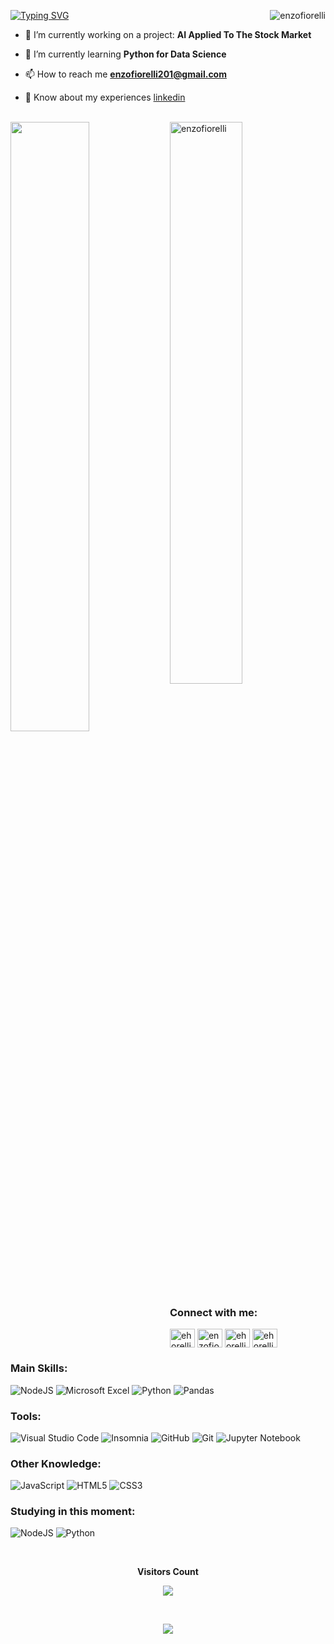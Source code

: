 <!--
Apresentação
[![MasterHead](https://firebasestorage.googleapis.com/v0/b/flexi-coding.appspot.com/o/dempgi7-520f8d5f-63d4-4453-8822-dbc149ae27f8.gif?alt=media&token=91c0c7b2-93c3-4029-b011-1a8703c5730d)](https://rishavchanda.io)
-->

[![Typing SVG](https://readme-typing-svg.herokuapp.com/?color=00FF00&size=35&center=true&vCenter=true&width=1000&lines=Hi,+My+Name+is+Enzo+Fiorelli+;Be+Welcome!+:%29)](https://git.io/typing-svg)
<img align="right" src="https://github-readme-stats.vercel.app/api/top-langs?username=enzofiorelli&show_icons=true&locale=en&layout=compact&theme=radical" alt="enzofiorelli" />

- 🔭 I’m currently working on a project: **AI Applied To The Stock Market**

- 🌱 I’m currently learning **Python for Data Science**

- 📫 How to reach me **enzofiorelli201@gmail.com**

- 📄 Know about my experiences [linkedin](linkedin)

<!--
Dashs de atividade
-->

<br>
  
<div>
<img align="left" width=50% src="https://github-readme-streak-stats.herokuapp.com?user=enzofiorelli&theme=radical&mode=weekly" />
<img alifn="right" width=48% src="https://github-readme-stats.vercel.app/api?username=enzofiorelli&show_icons=true&locale=en&theme=radical" alt="enzofiorelli" />
</div>

<!--
[![Ashutosh's github activity graph](https://github-readme-activity-graph.vercel.app/graph?username=enzofiorelli&bg_color=000000&color=00FF00&line=00FF00&point=0a855c&area=true&hide_border=true)](https://github.com/ashutosh00710/github-readme-activity-graph)
-->

<!--
Links de perfil
-->
<div>
<h3 align="left">Connect with me:</h3>
<p>
<a href="https://twitter.com/ehorelli" target="blank"><img align="center" src="https://raw.githubusercontent.com/rahuldkjain/github-profile-readme-generator/master/src/images/icons/Social/twitter.svg" alt="ehorelli" height="30" width="40" /></a>
<a href="https://linkedin.com/in/enzofiorelli" target="blank"><img align="center" src="https://raw.githubusercontent.com/rahuldkjain/github-profile-readme-generator/master/src/images/icons/Social/linked-in-alt.svg" alt="enzofiorelli" height="30" width="40" /></a>
<a href="https://instagram.com/ehorelli" target="blank"><img align="center" src="https://raw.githubusercontent.com/rahuldkjain/github-profile-readme-generator/master/src/images/icons/Social/instagram.svg" alt="ehorelli" height="30" width="40" /></a>
<a href="https://www.youtube.com/c/ehorelli" target="blank"><img align="center" src="https://raw.githubusercontent.com/rahuldkjain/github-profile-readme-generator/master/src/images/icons/Social/youtube.svg" alt="ehorelli" height="30" width="40" /></a>
</p>
</div> 

### Main Skills:

![NodeJS]([https://icons8.com.br/icon/hsPbhkOH4FMe/node-js](https://img.icons8.com/?size=100&id=hsPbhkOH4FMe&format=png&color=000000))
![Microsoft Excel](https://img.shields.io/badge/Microsoft_Excel-217346?style=for-the-badge&logo=microsoft-excel&logoColor=white)
![Python](https://img.shields.io/badge/python-3670A0?style=for-the-badge&logo=python&logoColor=ffdd54)
![Pandas](https://img.shields.io/badge/pandas-%23150458.svg?style=for-the-badge&logo=pandas&logoColor=white)

### Tools:

![Visual Studio Code](https://img.shields.io/badge/Visual%20Studio%20Code-0078d7.svg?style=for-the-badge&logo=visual-studio-code&logoColor=white)
![Insomnia](https://img.shields.io/badge/Insomnia-black?style=for-the-badge&logo=insomnia&logoColor=5849BE)
![GitHub](https://img.shields.io/badge/github-%23121011.svg?style=for-the-badge&logo=github&logoColor=white)
![Git](https://img.shields.io/badge/git-%23F05033.svg?style=for-the-badge&logo=git&logoColor=white)
![Jupyter Notebook](https://img.shields.io/badge/jupyter-%23FA0F00.svg?style=for-the-badge&logo=jupyter&logoColor=white)

### Other Knowledge:

![JavaScript](https://img.shields.io/badge/javascript-%23323330.svg?style=for-the-badge&logo=javascript&logoColor=%23F7DF1E)
![HTML5](https://img.shields.io/badge/html5-%23E34F26.svg?style=for-the-badge&logo=html5&logoColor=white)
![CSS3](https://img.shields.io/badge/css3-%231572B6.svg?style=for-the-badge&logo=css3&logoColor=white)
  
### Studying in this moment:

![NodeJS](https://img.shields.io/badge/node.js-6DA55F?style=for-the-badge&logo=node.js&logoColor=white)
![Python](https://img.shields.io/badge/python-3670A0?style=for-the-badge&logo=python&logoColor=ffdd54)

<div align="center">
<br><p align="centre"><b>Visitors Count</b></p>  
<p align="center"><img align="center" src="https://profile-counter.glitch.me/{enzofiorelli}/count.svg" /></p> 
<br></div>

<p align="center">
  <img src="https://github-profile-trophy.vercel.app/?username=enzofiorelli&theme=dracula&row=2&no-bg=true&column=8&margin-w=15&margin-h=15" />
</p>
